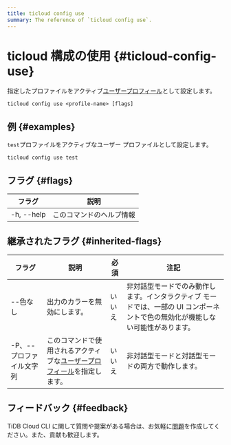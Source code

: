 ```yaml
---
title: ticloud config use
summary: The reference of `ticloud config use`.
---
```


# ticloud 構成の使用 {#ticloud-config-use}

指定したプロファイルをアクティブ[ユーザープロフィール](/tidb-cloud/cli-reference.md#user-profile)として設定します。

```shell
ticloud config use <profile-name> [flags]
```

## 例 {#examples}

`test`プロファイルをアクティブなユーザー プロファイルとして設定します。

```shell
ticloud config use test
```

## フラグ {#flags}

| フラグ        | 説明           |
| ---------- | ------------ |
| -h, --help | このコマンドのヘルプ情報 |

## 継承されたフラグ {#inherited-flags}

| フラグ            | 説明                                                                               | 必須  | 注記                                                                 |
| -------------- | -------------------------------------------------------------------------------- | --- | ------------------------------------------------------------------ |
| --色なし          | 出力のカラーを無効にします。                                                                   | いいえ | 非対話型モードでのみ動作します。インタラクティブ モードでは、一部の UI コンポーネントで色の無効化が機能しない可能性があります。 |
| -P、--プロファイル文字列 | このコマンドで使用されるアクティブな[ユーザープロフィール](/tidb-cloud/cli-reference.md#user-profile)を指定します。 | いいえ | 非対話型モードと対話型モードの両方で動作します。                                           |

## フィードバック {#feedback}

TiDB Cloud CLI に関して質問や提案がある場合は、お気軽に[問題](https://github.com/tidbcloud/tidbcloud-cli/issues/new/choose)を作成してください。また、貢献も歓迎します。
